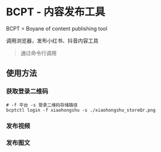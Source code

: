 # BCPT - 内容发布工具

BCPT = Boyane of content publishing tool

调用浏览器，发布小红书、抖音内容工具

> 通过命令行调用

## 使用方法

### 获取登录二维码
```shell
# -f 平台 -s 登录二维码存储路径
bcptctl login -f xiaohongshu -s ./xiaohongshu_storeQr.png
```

### 发布视频

### 发布图文
